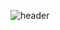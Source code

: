 ![header](https://capsule-render.vercel.app/api?type=waving&color=timeGradient&height=300&section=header&text=hello%20eeeunbiiii!&fontSize=85&fontColor=ffffff)
